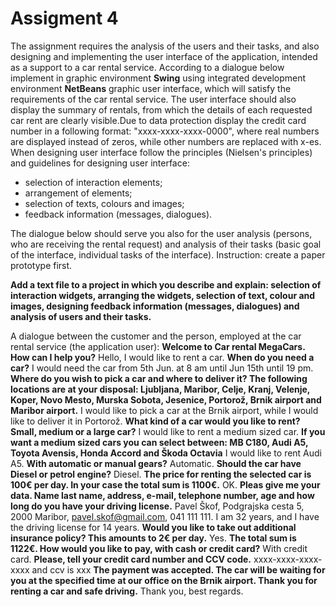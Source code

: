 # Assigment 4

The assignment requires the analysis of the users and their tasks, and also designing and implementing the user interface of the application, intended as a support to a car rental service. According to a dialogue below implement in graphic environment **Swing** using integrated development environment **NetBeans** graphic user interface, which will satisfy the requirements of the car rental service. The user interface should also display the summary of rentals, from which the details of each requested car rent are clearly visible.Due to data protection display the credit card number in a following format: "xxxx-xxxx-xxxx-0000", where real numbers are displayed instead of zeros, while other numbers are replaced with x-es.
When designing user interface follow the principles (Nielsen's principles) and guidelines for designing user interface:

- selection of interaction elements;
- arrangement of elements;
- selection of texts, colours and images;
- feedback information (messages, dialogues).

The dialogue below should serve you also for the user analysis (persons, who are receiving the rental request) and analysis of their tasks (basic goal of the interface, individual tasks of the interface). Instruction: create a paper prototype first.

**Add a text file to a project in which you describe and explain: selection of interaction widgets, arranging the widgets, selection of text, colour and images, designing feedback information (messages, dialogues) and analysis of users and their tasks.**

A dialogue between the customer and the person, employed at the car rental service (the application user):
**Welcome to Car rental MegaCars. How can I help you?**
Hello, I would like to rent a car.
**When do you need a car?**
I would need the car from 5th Jun. at 8 am until Jun 15th until 19 pm.
**Where do you wish to pick a car and where to deliver it? The following locations are at your disposal: Ljubljana, Maribor, Celje, Kranj, Velenje, Koper, Novo Mesto, Murska Sobota, Jesenice, Portorož, Brnik airport and Maribor airport.**
I would like to pick a car at the Brnik airport, while I would like to deliver it in Portorož.
**What kind of a car would you like to rent? Small, medium or a large car?**
I would like to rent a medium sized car.
**If you want a medium sized cars you can select between: MB C180, Audi A5, Toyota Avensis, Honda Accord and Škoda Octavia**
I would like to rent Audi A5.
**With automatic or manual gears?**
Automatic.
**Should the car have Diesel or petrol engine?**
Diesel.
**The price for renting the selected car is 100€ per day. In your case the total sum is 1100€.**
OK.
**Pleas give me your data. Name last name, address, e-mail, telephone number, age and how long do you have your driving license.**
Pavel Škof, Podgrajska cesta 5, 2000 Maribor, pavel.skof@gmail.com, 041 111 111. I am 32 years, and I have the driving license for 14 years.
**Would you like to take out additional insurance policy? This amounts to 2€ per day.**
Yes.
**The total sum is 1122€. How would you like to pay, with cash or credit card?**
With credit card.
**Please, tell your credit card number and CCV code.**
xxxx-xxxx-xxxx-xxxx and ccv is xxx
**The payment was accepted. The car will be waiting for you at the specified time at our office on the Brnik airport. Thank you for renting a car and safe driving.**
Thank you, best regards.
